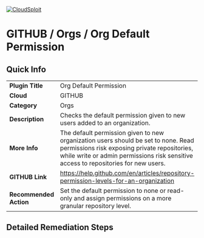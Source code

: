 [![CloudSploit](https://cloudsploit.com/img/logo-new-big-text-100.png "CloudSploit")](https://cloudsploit.com)

# GITHUB / Orgs / Org Default Permission

## Quick Info

| | |
|-|-|
| **Plugin Title** | Org Default Permission |
| **Cloud** | GITHUB |
| **Category** | Orgs |
| **Description** | Checks the default permission given to new users added to an organization. |
| **More Info** | The default permission given to new organization users should be set to none. Read permissions risk exposing private repositories, while write or admin permissions risk sensitive access to repositories for new users. |
| **GITHUB Link** | https://help.github.com/en/articles/repository-permission-levels-for-an-organization |
| **Recommended Action** | Set the default permission to none or read-only and assign permissions on a more granular repository level. |

## Detailed Remediation Steps

